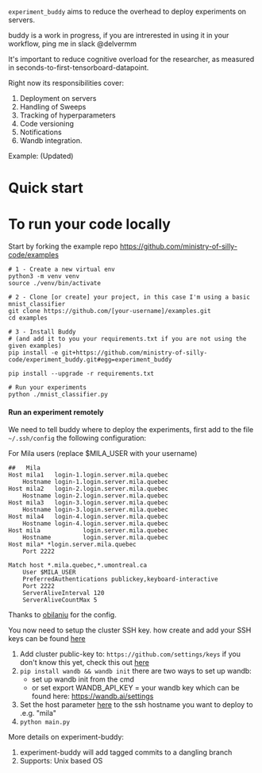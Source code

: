 `experiment_buddy` aims to reduce the overhead to deploy experiments on servers.

buddy is a work in progress, if you are intrerested in using it in your workflow, ping me in slack @delvermm

It's important to reduce cognitive overload for the researcher, as measured in seconds-to-first-tensorboard-datapoint.

Right now its responsibilities cover:
1. Deployment on servers
1. Handling of Sweeps
1. Tracking of hyperparameters
1. Code versioning
1. Notifications
1. Wandb integration.

Example: (Updated)

# Quick start

# To run your code locally

Start by forking the example repo https://github.com/ministry-of-silly-code/examples

```shell
# 1 - Create a new virtual env
python3 -m venv venv
source ./venv/bin/activate

# 2 - Clone [or create] your project, in this case I'm using a basic mnist_classifier 
git clone https://github.com/[your-username]/examples.git
cd examples

# 3 - Install Buddy
# (and add it to you your requirements.txt if you are not using the given examples)
pip install -e git+https://github.com/ministry-of-silly-code/experiment_buddy.git#egg=experiment_buddy

pip install --upgrade -r requirements.txt

# Run your experiments
python ./mnist_classifier.py
```

#### Run an experiment remotely
We need to tell buddy where to deploy the experiments, first add to the file `~/.ssh/config` the following configuration:

For Mila users (replace $MILA_USER with your username)
```shell
##   Mila
Host mila1   login-1.login.server.mila.quebec
    Hostname login-1.login.server.mila.quebec
Host mila2   login-2.login.server.mila.quebec
    Hostname login-2.login.server.mila.quebec
Host mila3   login-3.login.server.mila.quebec
    Hostname login-3.login.server.mila.quebec
Host mila4   login-4.login.server.mila.quebec
    Hostname login-4.login.server.mila.quebec
Host mila            login.server.mila.quebec
    Hostname         login.server.mila.quebec
Host mila* *login.server.mila.quebec
    Port 2222

Match host *.mila.quebec,*.umontreal.ca
    User $MILA_USER
    PreferredAuthentications publickey,keyboard-interactive
    Port 2222
    ServerAliveInterval 120
    ServerAliveCountMax 5
```
Thanks to [obilaniu](https://github.com/obilaniu) for the config.

You now need to setup the cluster SSH key. how create and add your SSH keys can be found [here](https://docs.github.com/en/free-pro-team@latest/github/authenticating-to-github/adding-a-new-ssh-key-to-your-github-account) 

1. Add cluster public-key to: `https://github.com/settings/keys` if you don't know this yet, check this out [here](https://docs.github.com/en/free-pro-team@latest/github/authenticating-to-github/adding-a-new-ssh-key-to-your-github-account)
1. `pip install wandb && wandb init` there are two ways to set up wandb: 
    - set up wandb init from the cmd
    - or set export  WANDB_API_KEY = your wandb key which can be found here: https://wandb.ai/settings
1. Set the host parameter [here](https://github.com/ministry-of-silly-code/examples/blob/master/config.py#L28) to the ssh hostname you want to deploy to .e.g. "mila"
1. `python main.py`

More details on experiment-buddy:
1. experiment-buddy will add tagged commits to a dangling branch 
2. Supports: Unix based OS
